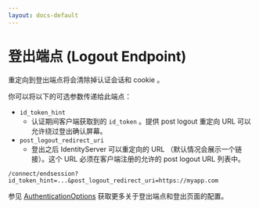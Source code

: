 ```yaml
---
layout: docs-default
---
```


# 登出端点 (Logout Endpoint)

重定向到登出端点将会清除掉认证会话和 cookie 。

你可以将以下的可选参数传递给此端点：

* `id_token_hint`
    * 认证期间客户端获取到的 `id_token` 。提供 post logout 重定向 URL 可以允许绕过登出确认屏幕。
* `post_logout_redirect_uri`
    * 登出之后 IdentityServer 可以重定向的 URL （默认情况会展示一个链接）。这个 URL 必须在客户端注册的允许的 post logout URL 列表中。

```
/connect/endsession?id_token_hint=...&post_logout_redirect_uri=https://myapp.com
```

参见 [AuthenticationOptions](../configuration/authenticationOptions.html) 获取更多关于登出端点和登出页面的配置。